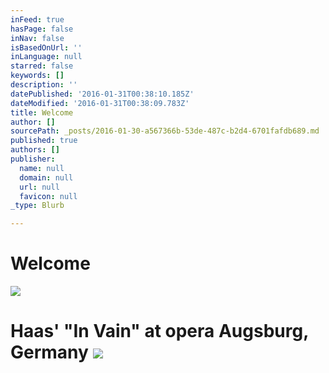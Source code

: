 ```yaml
---
inFeed: true
hasPage: false
inNav: false
isBasedOnUrl: ''
inLanguage: null
starred: false
keywords: []
description: ''
datePublished: '2016-01-31T00:38:10.185Z'
dateModified: '2016-01-31T00:38:09.783Z'
title: Welcome
author: []
sourcePath: _posts/2016-01-30-a567366b-53de-487c-b2d4-6701fafdb689.md
published: true
authors: []
publisher:
  name: null
  domain: null
  url: null
  favicon: null
_type: Blurb

---
```

# Welcome
![](https://s3-us-west-2.amazonaws.com/the-grid-img/p/60f89846fe6d2a81483eb848cf83560c69ab90ef.jpg)

# Haas' "In Vain" at opera Augsburg, Germany ![](https://the-grid-user-content.s3-us-west-2.amazonaws.com/e2071158-8bf5-421b-a12d-23fc975c2b1d.jpg)